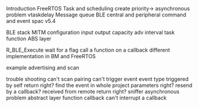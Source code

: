 Introduction 
	FreeRTOS 
		Task and scheduling 
			create
			priority-> asynchronous problem
			vtaskdelay
		Message queue
	BLE
        central and peripheral
        command and event
        spac v5.4
    
BLE stack
	MITM configuration
    input output capacity
    adv interval
    task function
    ABS layer

R_BLE_Execute
	wait for a flag
	call a function on a callback
	different implementation in BM and FreeRTOS

example
advertising and scan

trouble shooting
	can't scan
	pairing
	can't trigger event
		event type
			triggered by self
				return right?
				find the event in whole project
				parameters right?
				resend by a callback?
			received from remote
				return right?
				sniffer
	asynchronous problem
		abstract layer function
		callback can't interrupt a callback





